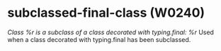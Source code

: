 # subclassed-final-class (W0240)

*Class %r is a subclass of a class decorated with typing.final: %r* Used
when a class decorated with typing.final has been subclassed.
